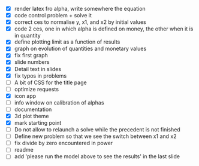 - [x] render latex fro alpha, write somewhere the equation
- [x] code control problem + solve it
- [x] correct ces to normalise y, x1, and x2 by initial values
- [x] code 2 ces, one in which alpha is defined on money, the other when it is in quantity
- [x] define plotting limit as a function of results
- [x] graph on evolution of quantities and monetary values
- [x] fix first graph
- [x] slide numbers
- [x] Detail text in slides
- [x] fix typos in problems
- [ ] A bit of CSS for the title page
- [ ] optimize requests
- [x] icon app
- [ ] info window on calibration of alphas
- [ ] documentation
- [x] 3d plot theme
- [x] mark starting point
- [ ] Do not allow to relaunch a solve while the precedent is not finished
- [ ] Define new problem so that we see the switch between x1 and x2
- [ ] fix divide by zero encountered in power
- [ ] readme
- [ ] add 'please run the model above to see the results' in the last slide 
